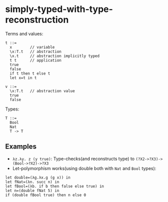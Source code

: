 # simply-typed-with-type-reconstruction

Terms and values:
```
t ::=
  x        // variable
  \x:T.t   // abstraction
  \x.t     // abstraction implicitly typed
  t t      // application
  true
  false
  if t then t else t
  let x=t in t

v ::=
  \x:T.t   // abstraction value
  true
  false
```

Types:
```
T ::=
  Bool
  Nat
  T -> T
```

## Examples

- `λz.λy. z (y true)`: Type-checks(and reconstructs type) to `(?X2->?X3)->(Bool->?X2)->?X3`
- Let-polymorphism works(using double both with `Nat` and `Bool` types):
```
let double=(λg.λx.g (g x)) in
let fNat=(λn. succ n) in
let fBool=(λb. if b then false else true) in
let n=(double fNat 5) in
if (double fBool true) then n else 0
```